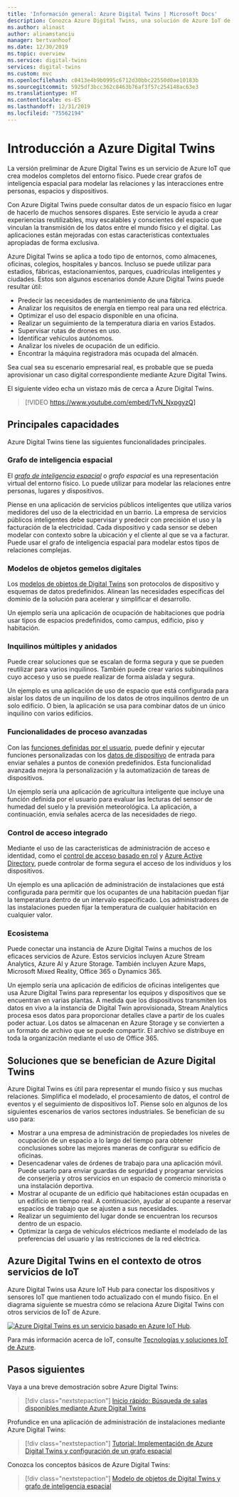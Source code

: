 ```yaml
---
title: 'Información general: Azure Digital Twins | Microsoft Docs'
description: Conozca Azure Digital Twins, una solución de Azure IoT de inteligencia espacial.
ms.author: alinast
author: alinamstanciu
manager: bertvanhoof
ms.date: 12/30/2019
ms.topic: overview
ms.service: digital-twins
services: digital-twins
ms.custom: mvc
ms.openlocfilehash: c0413e4b9b0995c6712d30bbc22550d0ae10183b
ms.sourcegitcommit: 5925df3bcc362c8463b76af3f57c254148ac63e3
ms.translationtype: HT
ms.contentlocale: es-ES
ms.lasthandoff: 12/31/2019
ms.locfileid: "75562194"
---
```

# <a name="overview-of-azure-digital-twins"></a>Introducción a Azure Digital Twins

La versión preliminar de Azure Digital Twins es un servicio de Azure IoT que crea modelos completos del entorno físico. Puede crear grafos de inteligencia espacial para modelar las relaciones y las interacciones entre personas, espacios y dispositivos.

Con Azure Digital Twins puede consultar datos de un espacio físico en lugar de hacerlo de muchos sensores dispares. Este servicio le ayuda a crear experiencias reutilizables, muy escalables y conscientes del espacio que vinculan la transmisión de los datos entre el mundo físico y el digital. Las aplicaciones están mejoradas con estas características contextuales apropiadas de forma exclusiva. 

Azure Digital Twins se aplica a todo tipo de entornos, como almacenes, oficinas, colegios, hospitales y bancos. Incluso se puede utilizar para estadios, fábricas, estacionamientos, parques, cuadrículas inteligentes y ciudades. Estos son algunos escenarios donde Azure Digital Twins puede resultar útil:

- Predecir las necesidades de mantenimiento de una fábrica.
- Analizar los requisitos de energía en tiempo real para una red eléctrica.
- Optimizar el uso del espacio disponible en una oficina.
- Realizar un seguimiento de la temperatura diaria en varios Estados.
- Supervisar rutas de drones en uso.
- Identificar vehículos autónomos.
- Analizar los niveles de ocupación de un edificio.
- Encontrar la máquina registradora más ocupada del almacén.

Sea cual sea su escenario empresarial real, es probable que se pueda aprovisionar un caso digital correspondiente mediante Azure Digital Twins.

El siguiente vídeo echa un vistazo más de cerca a Azure Digital Twins.

> [!VIDEO https://www.youtube.com/embed/TvN_NxpgyzQ]

## <a name="key-capabilities"></a>Principales capacidades

Azure Digital Twins tiene las siguientes funcionalidades principales.

### <a name="spatial-intelligence-graph"></a>Grafo de inteligencia espacial

El [*grafo de inteligencia espacial*](./concepts-objectmodel-spatialgraph.md#spatial-intelligence-graph) o *grafo espacial* es una representación virtual del entorno físico. Lo puede utilizar para modelar las relaciones entre personas, lugares y dispositivos.

Piense en una aplicación de servicios públicos inteligentes que utiliza varios medidores del uso de la electricidad en un barrio. La empresa de servicios públicos inteligentes debe supervisar y predecir con precisión el uso y la facturación de la electricidad. Cada dispositivo y cada sensor se deben modelar con contexto sobre la ubicación y el cliente al que se va a facturar. Puede usar el grafo de inteligencia espacial para modelar estos tipos de relaciones complejas.

### <a name="digital-twin-object-models"></a>Modelos de objetos gemelos digitales

Los [modelos de objetos de Digital Twins](./concepts-objectmodel-spatialgraph.md#digital-twins-object-models) son protocolos de dispositivo y esquemas de datos predefinidos. Alinean las necesidades específicas del dominio de la solución para acelerar y simplificar el desarrollo.

Un ejemplo sería una aplicación de ocupación de habitaciones que podría usar tipos de espacios predefinidos, como campus, edificio, piso y habitación.

### <a name="multiple-and-nested-tenants"></a>Inquilinos múltiples y anidados

Puede crear soluciones que se escalan de forma segura y que se pueden reutilizar para varios inquilinos. También puede crear varios subinquilinos cuyo acceso y uso se puede realizar de forma aislada y segura.

Un ejemplo es una aplicación de uso de espacio que está configurada para aislar los datos de un inquilino de los datos de otros inquilinos dentro de un solo edificio. O bien, la aplicación se usa para combinar datos de un único inquilino con varios edificios.

### <a name="advanced-compute-capabilities"></a>Funcionalidades de proceso avanzadas

Con las [funciones definidas por el usuario](./concepts-user-defined-functions.md), puede definir y ejecutar funciones personalizadas con los [datos de dispositivo](./concepts-device-ingress.md) de entrada para enviar señales a puntos de conexión predefinidos. Esta funcionalidad avanzada mejora la personalización y la automatización de tareas de dispositivos.

Un ejemplo sería una aplicación de agricultura inteligente que incluye una función definida por el usuario para evaluar las lecturas del sensor de humedad del suelo y la previsión meteorológica. La aplicación, a continuación, envía señales acerca de las necesidades de riego.

### <a name="built-in-access-control"></a>Control de acceso integrado

Mediante el uso de las características de administración de acceso e identidad, como el [control de acceso basado en rol](./security-role-based-access-control.md) y [Azure Active Directory](./security-authenticating-apis.md), puede controlar de forma segura el acceso de los individuos y los dispositivos.

Un ejemplo es una aplicación de administración de instalaciones que está configurada para permitir que los ocupantes de una habitación puedan fijar la temperatura dentro de un intervalo especificado. Los administradores de las instalaciones pueden fijar la temperatura de cualquier habitación en cualquier valor.

### <a name="ecosystem"></a>Ecosistema

Puede conectar una instancia de Azure Digital Twins a muchos de los eficaces servicios de Azure. Estos servicios incluyen Azure Stream Analytics, Azure AI y Azure Storage. También incluyen Azure Maps, Microsoft Mixed Reality, Office 365 o Dynamics 365.

Un ejemplo sería una aplicación de edificios de oficinas inteligentes que usa Azure Digital Twins para representar los equipos y dispositivos que se encuentran en varias plantas. A medida que los dispositivos transmiten los datos en vivo a la instancia de Digital Twin aprovisionada, Stream Analytics procesa esos datos para proporcionar detalles clave a partir de los cuales poder actuar. Los datos se almacenan en Azure Storage y se convierten a un formato de archivo que se puede compartir. El archivo se distribuye en toda la organización mediante el uso de Office 365.

## <a name="solutions-that-benefit-from-azure-digital-twins"></a>Soluciones que se benefician de Azure Digital Twins

Azure Digital Twins es útil para representar el mundo físico y sus muchas relaciones. Simplifica el modelado, el procesamiento de datos, el control de eventos y el seguimiento de dispositivos IoT. Piense solo en algunos de los siguientes escenarios de varios sectores industriales. Se benefician de su uso para:

* Mostrar a una empresa de administración de propiedades los niveles de ocupación de un espacio a lo largo del tiempo para obtener conclusiones sobre las mejores maneras de configurar su edificio de oficinas.
* Desencadenar vales de órdenes de trabajo para una aplicación móvil. Puede usarlo para enviar guardas de seguridad y programar servicios de conserjería y otros servicios en un espacio de comercio minorista o una instalación deportiva.
* Mostrar al ocupante de un edificio qué habitaciones están ocupadas en un edificio en tiempo real. A continuación, ayudar al ocupante a reservar espacios de trabajo que se ajusten a sus necesidades.
* Realizar un seguimiento del lugar donde se encuentran los recursos dentro de un espacio.
* Optimizar la carga de vehículos eléctricos mediante el modelado de las preferencias del usuario y las restricciones de la red eléctrica.

## <a name="azure-digital-twins-in-the-context-of-other-iot-services"></a>Azure Digital Twins en el contexto de otros servicios de IoT

Azure Digital Twins usa Azure IoT Hub para conectar los dispositivos y sensores IoT que mantienen todo actualizado con el mundo físico. En el diagrama siguiente se muestra cómo se relaciona Azure Digital Twins con otros servicios de IoT de Azure.

[![Azure Digital Twins es un servicio basado en Azure IoT Hub](media/overview/azure-digital-twins-in-iot-ecosystem.png)](media/overview/azure-digital-twins-in-iot-ecosystem.png#lightbox).

Para más información acerca de IoT, consulte [Tecnologías y soluciones IoT de Azure](../iot-fundamentals/iot-services-and-technologies.md).

## <a name="next-steps"></a>Pasos siguientes

Vaya a una breve demostración sobre Azure Digital Twins:

>[!div class="nextstepaction"]
>[Inicio rápido: Búsqueda de salas disponibles mediante Azure Digital Twins](./quickstart-view-occupancy-dotnet.md)

Profundice en una aplicación de administración de instalaciones mediante Azure Digital Twins:

>[!div class="nextstepaction"]
>[Tutorial: Implementación de Azure Digital Twins y configuración de un grafo espacial](./tutorial-facilities-setup.md)

Conozca los conceptos básicos de Azure Digital Twins:

>[!div class="nextstepaction"]
>[Modelo de objetos de Digital Twins y grafo de inteligencia espacial](./concepts-objectmodel-spatialgraph.md)